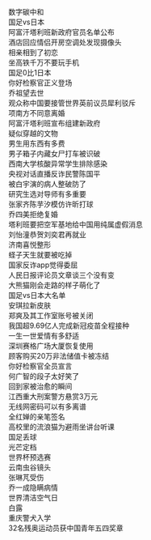 数字碳中和  
国足vs日本  
阿富汗塔利班新政府官员名单公布  
酒店回应情侣开房空调处发现摄像头  
相亲相到了初恋  
坐高铁千万不要玩手机  
国足0比1日本  
你好检察官正义登场  
乔祖望去世  
观众称中国要接管世界英前议员犀利驳斥  
项南方不同意离婚  
阿富汗塔利班宣布组建新政府  
疑似穿越的文物  
男生用东西有多费  
男子箱子内藏女尸打车被识破  
西南大学核酸异常学生排除感染  
央视对话直播反诈民警陈国平  
被白宇演的病人整破防了  
研究生选对导师有多重要  
张家齐陈芋汐模仿许昕打球  
乔四美拒绝复婚  
塔利班要把空军基地给中国用纯属虚假消息  
刘怡潼恭贺刘奕君再就业  
济南喜悦整形  
蛏子天生就要被吃掉  
国家反诈app觉得委屈  
人民日报评论员文章谈三个没有变  
大熊猫刚会走路的样子萌化了  
国足vs日本大名单  
安琪拉新皮肤  
郑爽及其工作室账号被关闭  
我国超9.69亿人完成新冠疫苗全程接种  
一生一世爱情有多舒适  
深圳赛格广场大厦恢复使用  
顾客购买20万非法储值卡被冻结  
你好检察官全员宣言  
何广智的段子太好笑了  
回到家被治愈的瞬间  
江西重大刑案警方悬赏3万元  
无线网密码可以有多离谱  
全红婵的亲笔签名  
高校里的流浪猫为避雨坐讲台听课  
国足丢球  
光芒定档  
世界杯预选赛  
云南虫谷镜头  
张琳芃受伤  
乔一成隐瞒病情  
世界清洁空气日  
白露  
重庆警犬入学  
32名残奥运动员获中国青年五四奖章  
